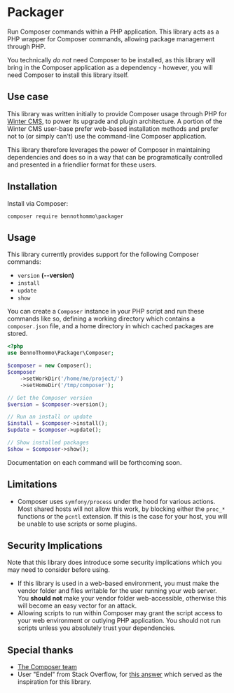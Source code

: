 # Packager

Run Composer commands within a PHP application. This library acts as a PHP wrapper for Composer commands, allowing package management through PHP.

You technically *do not* need Composer to be installed, as this library will bring in the Composer application as a dependency - however, you will need Composer to install this library itself.

## Use case

This library was written initially to provide Composer usage through PHP for [Winter CMS](https://github.com/wintercms/winter), to power
its upgrade and plugin architecture. A portion of the Winter CMS user-base prefer web-based installation methods and prefer not to (or simply can't) use the command-line Composer application.

This library therefore leverages the power of Composer in maintaining dependencies and does so in a way that can be programatically controlled and presented in a friendlier format for these users.

## Installation

Install via Composer:

```
composer require bennothommo\packager
```

## Usage

This library currently provides support for the following Composer commands:

- `version` **(--version)**
- `install`
- `update`
- `show`

You can create a `Composer` instance in your PHP script and run these commands like so, defining a working directory which contains a `composer.json` file, and a home directory in which cached packages are stored.

```php
<?php
use BennoThommo\Packager\Composer;

$composer = new Composer();
$composer
    ->setWorkDir('/home/me/project/')
    ->setHomeDir('/tmp/composer');

// Get the Composer version
$version = $composer->version();

// Run an install or update
$install = $composer->install();
$update = $composer->update();

// Show installed packages
$show = $composer->show();
```

Documentation on each command will be forthcoming soon.

## Limitations

- Composer uses `symfony/process` under the hood for various actions. Most shared hosts will not allow this work, by blocking either the `proc_*` functions or the `pcntl` extension. If this is the case for your host, you will be unable to use scripts or some plugins.

## Security Implications

Note that this library does introduce some security implications which you may need to consider before using.

- If this library is used in a web-based environment, you must make the vendor folder and files writable for the user running your web server. You **should not** make your vendor folder web-accessible, otherwise this will become an easy vector for an attack.
- Allowing scripts to run within Composer may grant the script access to your web environment or outlying PHP application. You should not run scripts unless you absolutely trust your dependencies.

## Special thanks

- [The Composer team](https://getcomposer.org)
- User "Endel" from Stack Overflow, for [this answer](https://stackoverflow.com/a/25208897) which served as the inspiration for this library.
